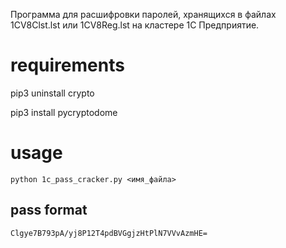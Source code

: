 Программа для расшифровки паролей, хранящихся в файлах 1CV8Clst.lst или 1CV8Reg.lst на кластере 1С Предприятие.

# requirements
pip3 uninstall crypto

pip3 install pycryptodome

# usage 
```
python 1c_pass_cracker.py <имя_файла>
```

## pass format

```
Clgye7B793pA/yj8P12T4pdBVGgjzHtPlN7VVvAzmHE=
```